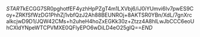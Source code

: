 $START$kECGG7SR0pghotfEF4yzhHpPZgT4m1LXVbj6/iJ0iYUmvi6Iv7pwES9Coy+ZRKfSfWzDG1PhhZj1vbfQzJ2Ah88BEUNROj+8AKTSR0YBn/XdL/7gnXrcaIkcjwD9D1/JQW42CMs+h2uheH4hoZxEGKk30z+Ztzz4A8hlLwJbCCC6eoUhCXldYNpeWTCPVMXE0QFlyEPO6wDiLD4eO25glQ==$END$